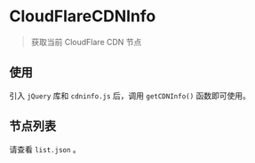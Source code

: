 # CloudFlareCDNInfo

> 获取当前 CloudFlare CDN 节点

## 使用

引入 `jQuery` 库和 `cdninfo.js` 后，调用 `getCDNInfo()` 函数即可使用。

## 节点列表

请查看 `list.json` 。
